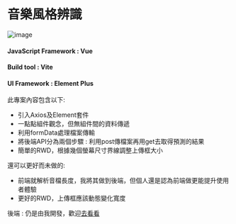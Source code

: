 # 音樂風格辨識
![image](https://user-images.githubusercontent.com/56196696/171857219-ec9cd762-1b8c-4551-8d36-84caadd33ece.png)


#### JavaScript Framework : Vue
#### Build tool : Vite
#### UI Framework : Element Plus

此專案內容包含以下:
* 引入Axios及Element套件
* 一點點組件觀念，但無組件間的資料傳遞
* 利用formData處理檔案傳輸
* 將後端API分為兩個步驟 : 利用post傳檔案再用get去取得預測的結果
* 簡單的RWD，根據幾個螢幕尺寸界線調整上傳框大小

還可以更好而未做的:
* 前端就解析音檔長度，我將其做到後端，但個人還是認為前端做更能提升使用者體驗
* 更好的RWD，上傳框應該動態變化寬度


後端 : 仍是由我開發，歡迎[去看看](https://github.com/cookieopjax/MusicGenre_FCU_Backend)
